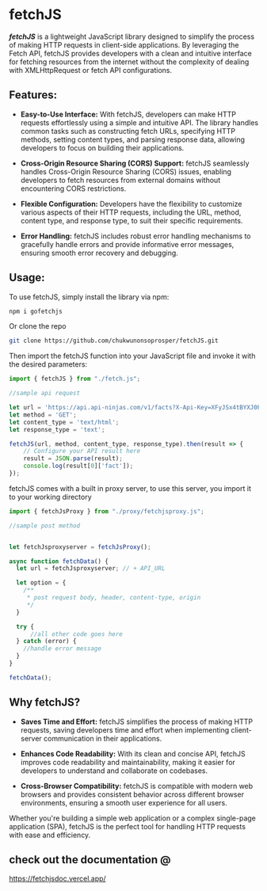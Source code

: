 # fetchJS

**_fetchJS_** is a lightweight JavaScript library designed to simplify the process of making HTTP requests in client-side applications. By leveraging the Fetch API, fetchJS provides developers with a clean and intuitive interface for fetching resources from the internet without the complexity of dealing with XMLHttpRequest or fetch API configurations.

## Features:

- **Easy-to-Use Interface:** With fetchJS, developers can make HTTP requests effortlessly using a simple and intuitive API. The library handles common tasks such as constructing fetch URLs, specifying HTTP methods, setting content types, and parsing response data, allowing developers to focus on building their applications.

- **Cross-Origin Resource Sharing (CORS) Support:** fetchJS seamlessly handles Cross-Origin Resource Sharing (CORS) issues, enabling developers to fetch resources from external domains without encountering CORS restrictions.

- **Flexible Configuration:** Developers have the flexibility to customize various aspects of their HTTP requests, including the URL, method, content type, and response type, to suit their specific requirements.

- **Error Handling:** fetchJS includes robust error handling mechanisms to gracefully handle errors and provide informative error messages, ensuring smooth error recovery and debugging.

## Usage:

To use fetchJS, simply install the library via npm:

```bash
npm i gofetchjs
```

Or clone the repo

```bash
git clone https://github.com/chukwunonsoprosper/fetchJS.git
```

Then import the fetchJS function into your JavaScript file and invoke it with the desired parameters:

```javascript
import { fetchJS } from "./fetch.js";

//sample api request

let url = 'https://api.api-ninjas.com/v1/facts?X-Api-Key=XFyJSx4tBYXJ0Pmvahr98A==DHpgfdRNRxLJQP9v';
let method = 'GET';
let content_type = 'text/html';
let response_type = 'text';

fetchJS(url, method, content_type, response_type).then(result => {
    // Configure your API result here
    result = JSON.parse(result);
    console.log(result[0]['fact']);
});
```

fetchJS comes with a built in proxy server, to use this server, you import it to your working directory

```javascript
import { fetchJsProxy } from "./proxy/fetchjsproxy.js";

//sample post method


let fetchJsproxyserver = fetchJsProxy();

async function fetchData() {
  let url = fetchJsproxyserver; // + API_URL

  let option = {
    /**
     * post request body, header, content-type, origin
     */
  }

  try {
      //all other code goes here
  } catch (error) {
    //handle error message
  }
}

fetchData();

```

## Why fetchJS?
- **Saves Time and Effort:** fetchJS simplifies the process of making HTTP requests, saving developers time and effort when implementing client-server communication in their applications.

- **Enhances Code Readability:** With its clean and concise API, fetchJS improves code readability and maintainability, making it easier for developers to understand and collaborate on codebases.

- **Cross-Browser Compatibility:** fetchJS is compatible with modern web browsers and provides consistent behavior across different browser environments, ensuring a smooth user experience for all users.

Whether you're building a simple web application or a complex single-page application (SPA), fetchJS is the perfect tool for handling HTTP requests with ease and efficiency.

## check out the documentation @ 
https://fetchjsdoc.vercel.app/
